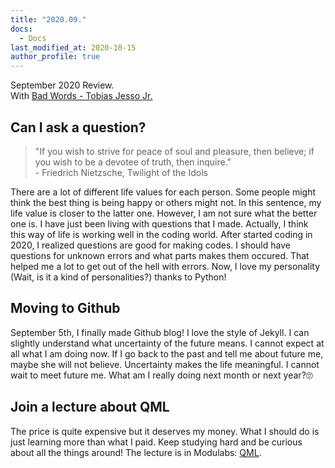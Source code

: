 ```yaml
---
title: "2020.09."
docs:
  - Docs
last_modified_at: 2020-10-15
author_profile: true
---
```


September 2020 Review.<br/>
With [Bad Words - Tobias Jesso Jr.](https://youtu.be/ck0nthkUdCo)

## Can I ask a question?

> "If you wish to strive for peace of soul and pleasure, then believe; if you wish to be a devotee of truth, then inquire."<br/>- Friedrich Nietzsche, Twilight of the Idols

There are a lot of different life values for each person.
Some people might think the best thing is being happy or others might not.
In this sentence, my life value is closer to the latter one.
However, I am not sure what the better one is.
I have just been living with questions that I made.
Actually, I think this way of life is working well in the coding world.
After started coding in 2020, I realized questions are good for making codes.
I should have questions for unknown errors and what parts makes them occured.
That helped me a lot to get out of the hell with errors.
Now, I love my personality (Wait, is it a kind of personalities?) thanks to Python!

## Moving to Github

September 5th, I finally made Github blog! I love the style of Jekyll.
I can slightly understand what uncertainty of the future means.
I cannot expect at all what I am doing now.
If I go back to the past and tell me about future me, maybe she will not believe.
Uncertainty makes the life meaningful.
I cannot wait to meet future me.
What am I really doing next month or next year?🙄

## Join a lecture about QML

The price is quite expensive but it deserves my money.
What I should do is just learning more than what I paid.
Keep studying hard and be curious about all the things around!
The lecture is in Modulabs: [QML](https://home.modulabs.co.kr/product/13th-tfq-qml/).
